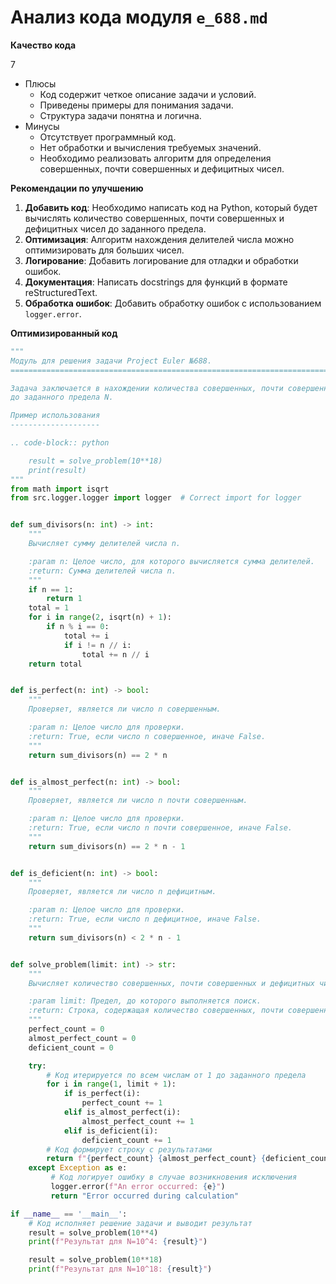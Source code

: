 # Анализ кода модуля `e_688.md`

**Качество кода**

7
- Плюсы
    - Код содержит четкое описание задачи и условий.
    - Приведены примеры для понимания задачи.
    - Структура задачи понятна и логична.
- Минусы
    - Отсутствует программный код.
    - Нет обработки и вычисления требуемых значений.
    - Необходимо реализовать алгоритм для определения совершенных, почти совершенных и дефицитных чисел.

**Рекомендации по улучшению**

1.  **Добавить код**: Необходимо написать код на Python, который будет вычислять количество совершенных, почти совершенных и дефицитных чисел до заданного предела.
2.  **Оптимизация**: Алгоритм нахождения делителей числа можно оптимизировать для больших чисел.
3.  **Логирование**: Добавить логирование для отладки и обработки ошибок.
4.  **Документация**: Написать docstrings для функций в формате reStructuredText.
5.  **Обработка ошибок**: Добавить обработку ошибок с использованием `logger.error`.

**Оптимизированный код**

```python
"""
Модуль для решения задачи Project Euler №688.
=========================================================================================

Задача заключается в нахождении количества совершенных, почти совершенных и дефицитных чисел
до заданного предела N.

Пример использования
--------------------

.. code-block:: python

    result = solve_problem(10**18)
    print(result)
"""
from math import isqrt
from src.logger.logger import logger  # Correct import for logger


def sum_divisors(n: int) -> int:
    """
    Вычисляет сумму делителей числа n.

    :param n: Целое число, для которого вычисляется сумма делителей.
    :return: Сумма делителей числа n.
    """
    if n == 1:
        return 1
    total = 1
    for i in range(2, isqrt(n) + 1):
        if n % i == 0:
            total += i
            if i != n // i:
                total += n // i
    return total


def is_perfect(n: int) -> bool:
    """
    Проверяет, является ли число n совершенным.

    :param n: Целое число для проверки.
    :return: True, если число n совершенное, иначе False.
    """
    return sum_divisors(n) == 2 * n


def is_almost_perfect(n: int) -> bool:
    """
    Проверяет, является ли число n почти совершенным.

    :param n: Целое число для проверки.
    :return: True, если число n почти совершенное, иначе False.
    """
    return sum_divisors(n) == 2 * n - 1


def is_deficient(n: int) -> bool:
    """
    Проверяет, является ли число n дефицитным.

    :param n: Целое число для проверки.
    :return: True, если число n дефицитное, иначе False.
    """
    return sum_divisors(n) < 2 * n - 1


def solve_problem(limit: int) -> str:
    """
    Вычисляет количество совершенных, почти совершенных и дефицитных чисел до заданного предела.

    :param limit: Предел, до которого выполняется поиск.
    :return: Строка, содержащая количество совершенных, почти совершенных и дефицитных чисел, разделенных пробелами.
    """
    perfect_count = 0
    almost_perfect_count = 0
    deficient_count = 0

    try:
        # Код итерируется по всем числам от 1 до заданного предела
        for i in range(1, limit + 1):
            if is_perfect(i):
                perfect_count += 1
            elif is_almost_perfect(i):
                almost_perfect_count += 1
            elif is_deficient(i):
                deficient_count += 1
        # Код формирует строку с результатами
        return f"{perfect_count} {almost_perfect_count} {deficient_count}"
    except Exception as e:
         # Код логирует ошибку в случае возникновения исключения
         logger.error(f"An error occurred: {e}")
         return "Error occurred during calculation"

if __name__ == '__main__':
    # Код исполняет решение задачи и выводит результат
    result = solve_problem(10**4)
    print(f"Результат для N=10^4: {result}")

    result = solve_problem(10**18)
    print(f"Результат для N=10^18: {result}")

```